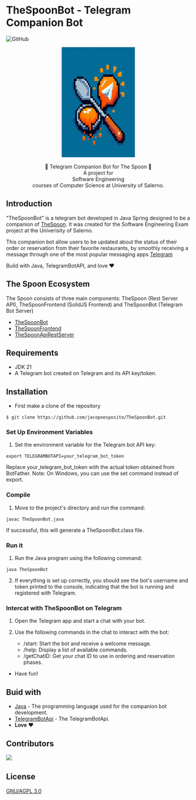 # TheSpoonBot - Telegram Companion Bot
![GitHub](https://img.shields.io/github/license/jacopoesposito/TheSpoonBot?color=red&style=flat-square)
<p align="center">
<img src="https://github.com/jacopoesposito/TheSpoonBot/blob/master/static/logobot.jpg" width="200" height="300"/>
</p>

<p align = "center">
  🍕 Telegram Companion Bot for The Spoon 🍕
  <br>
  A project for
  <br>
  Software Engineering 
  <br>
  courses of Computer Science at University of Salerno.
</p>

## Introduction 

"TheSpoonBot" is a telegram bot developed in Java Spring designed to be a companion of [TheSpoon](https://github.com/pascareddum/thespoon). It was created for the Software Engineering Exam project at the Univerisity of Salerno.

This companion bot allow users to be updated about the status of their order or reservation from their favorite restaurants, by smoothly receiving a message through one of the most popular messaging apps [Telegram](https://www.telegram.org)

Build with Java, TelegramBotAPI, and love :heart:

## The Spoon Ecosystem 

The Spoon consists of three main components: TheSpoon (Rest Server API), TheSpoonFrontend (SolidJS Frontend) and TheSpoonBot (Telegram Bot Server)

* [TheSpoonBot](https://github.com/jacopoesposito/TheSpoonBot)
* [TheSpoonFrontend](https://github.com/pascareddum/TheSpoonFrontend)
* [TheSpoonApiRestServer](https://github.com/pascareddum/TheSpoon)

## Requirements

* JDK 21 
* A Telegram bot created on Telegram and its API key/token.

## Installation

* First make a clone of the repository

```
$ git clone https://github.com/jacopoesposito/TheSpoonBot.git
```
### Set Up Environment Variables

1. Set the environment variable for the Telegram bot API key:

```
export TELEGRAMBOTAPI=your_telegram_bot_token
```

Replace your_telegram_bot_token with the actual token obtained from BotFather.
Note: On Windows, you can use the set command instead of export.

### Compile 

1. Move to the project's directory and run the command:

```
javac TheSpoonBot.java
```

If successful, this will generate a TheSpoonBot.class file.

### Run it

1. Run the Java program using the following command:

```
java TheSpoonBot
```

2. If everything is set up correctly, you should see the bot's username and token printed to the console, indicating that the bot is running and registered with Telegram.

### Intercat with TheSpoonBot on Telegram

1. Open the Telegram app and start a chat with your bot.

2. Use the following commands in the chat to interact with the bot:
    - /start: Start the bot and receive a welcome message.
    - /help: Display a list of available commands.
    - /getChatID: Get your chat ID to use in ordering and reservation phases.

* Have fun!

## Buid with 
* [Java](https://jdk.java.net/21/) - The programming language used for the companion bot development.
* [TelegramBotApi](https://core.telegram.org/bots/api) - The TelegramBotApi.
* **Love** :heart:

## Contributors

<a href="https://github.com/jacopoesposito/TheSpoonBot/graphs/contributors">
  <img src="https://contrib.rocks/image?repo=jacopoesposito/TheSpoonBot" />
</a>

## License
[GNU/AGPL 3.0](https://choosealicense.com/licenses/agpl-3.0/)